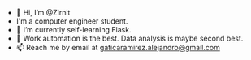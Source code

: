 - 👋 Hi, I’m @Zirnit
- I'm a computer engineer student.
- 🌱 I’m currently self-learning Flask.
- 👀 Work automation is the best. Data analysis is maybe second best.
- 📫 Reach me by email at gaticaramirez.alejandro@gmail.com

<!---
Zirnit/Zirnit is a ✨ special ✨ repository because its `README.md` (this file) appears on your GitHub profile.
You can click the Preview link to take a look at your changes.
--->
